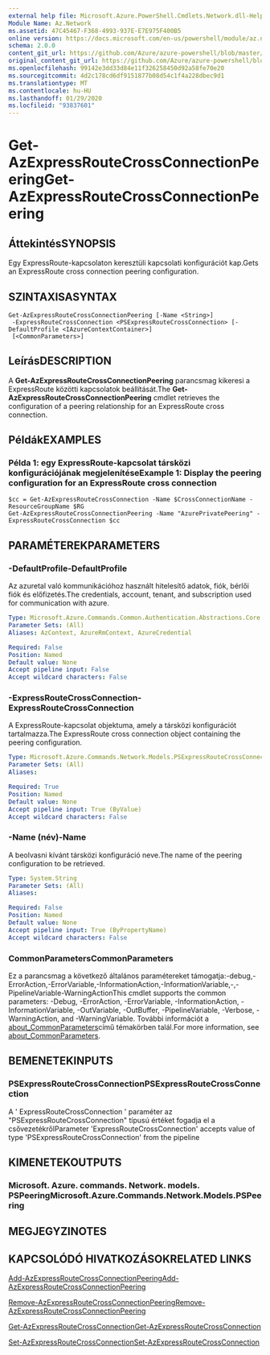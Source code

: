 ```yaml
---
external help file: Microsoft.Azure.PowerShell.Cmdlets.Network.dll-Help.xml
Module Name: Az.Network
ms.assetid: 47C45467-F368-4993-937E-E7E975F400B5
online version: https://docs.microsoft.com/en-us/powershell/module/az.network/get-azexpressroutecrossconnectionpeering
schema: 2.0.0
content_git_url: https://github.com/Azure/azure-powershell/blob/master/src/Network/Network/help/Get-AzExpressRouteCrossConnectionPeering.md
original_content_git_url: https://github.com/Azure/azure-powershell/blob/master/src/Network/Network/help/Get-AzExpressRouteCrossConnectionPeering.md
ms.openlocfilehash: 99142e3dd33d84e11f326258450d92a58fe70e20
ms.sourcegitcommit: 4d2c178cd6df9151877b08d54c1f4a228dbec9d1
ms.translationtype: MT
ms.contentlocale: hu-HU
ms.lasthandoff: 01/29/2020
ms.locfileid: "93837601"
---
```

# <span data-ttu-id="ecde8-101">Get-AzExpressRouteCrossConnectionPeering</span><span class="sxs-lookup"><span data-stu-id="ecde8-101">Get-AzExpressRouteCrossConnectionPeering</span></span>

## <span data-ttu-id="ecde8-102">Áttekintés</span><span class="sxs-lookup"><span data-stu-id="ecde8-102">SYNOPSIS</span></span>
<span data-ttu-id="ecde8-103">Egy ExpressRoute-kapcsolaton keresztüli kapcsolati konfigurációt kap.</span><span class="sxs-lookup"><span data-stu-id="ecde8-103">Gets an ExpressRoute cross connection peering configuration.</span></span>

## <span data-ttu-id="ecde8-104">SZINTAXISA</span><span class="sxs-lookup"><span data-stu-id="ecde8-104">SYNTAX</span></span>

```
Get-AzExpressRouteCrossConnectionPeering [-Name <String>]
 -ExpressRouteCrossConnection <PSExpressRouteCrossConnection> [-DefaultProfile <IAzureContextContainer>]
 [<CommonParameters>]
```

## <span data-ttu-id="ecde8-105">Leírás</span><span class="sxs-lookup"><span data-stu-id="ecde8-105">DESCRIPTION</span></span>
<span data-ttu-id="ecde8-106">A **Get-AzExpressRouteCrossConnectionPeering** parancsmag kikeresi a ExpressRoute közötti kapcsolatok beállítását.</span><span class="sxs-lookup"><span data-stu-id="ecde8-106">The **Get-AzExpressRouteCrossConnectionPeering** cmdlet retrieves the configuration of a peering relationship for an ExpressRoute cross connection.</span></span>

## <span data-ttu-id="ecde8-107">Példák</span><span class="sxs-lookup"><span data-stu-id="ecde8-107">EXAMPLES</span></span>

### <span data-ttu-id="ecde8-108">Példa 1: egy ExpressRoute-kapcsolat társközi konfigurációjának megjelenítése</span><span class="sxs-lookup"><span data-stu-id="ecde8-108">Example 1: Display the peering configuration for an ExpressRoute cross connection</span></span>
```
$cc = Get-AzExpressRouteCrossConnection -Name $CrossConnectionName -ResourceGroupName $RG
Get-AzExpressRouteCrossConnectionPeering -Name "AzurePrivatePeering" -ExpressRouteCrossConnection $cc
```

## <span data-ttu-id="ecde8-109">PARAMÉTEREK</span><span class="sxs-lookup"><span data-stu-id="ecde8-109">PARAMETERS</span></span>

### <span data-ttu-id="ecde8-110">-DefaultProfile</span><span class="sxs-lookup"><span data-stu-id="ecde8-110">-DefaultProfile</span></span>
<span data-ttu-id="ecde8-111">Az azuretal való kommunikációhoz használt hitelesítő adatok, fiók, bérlői fiók és előfizetés.</span><span class="sxs-lookup"><span data-stu-id="ecde8-111">The credentials, account, tenant, and subscription used for communication with azure.</span></span>

```yaml
Type: Microsoft.Azure.Commands.Common.Authentication.Abstractions.Core.IAzureContextContainer
Parameter Sets: (All)
Aliases: AzContext, AzureRmContext, AzureCredential

Required: False
Position: Named
Default value: None
Accept pipeline input: False
Accept wildcard characters: False
```

### <span data-ttu-id="ecde8-112">-ExpressRouteCrossConnection</span><span class="sxs-lookup"><span data-stu-id="ecde8-112">-ExpressRouteCrossConnection</span></span>
<span data-ttu-id="ecde8-113">A ExpressRoute-kapcsolat objektuma, amely a társközi konfigurációt tartalmazza.</span><span class="sxs-lookup"><span data-stu-id="ecde8-113">The ExpressRoute cross connection object containing the peering configuration.</span></span>

```yaml
Type: Microsoft.Azure.Commands.Network.Models.PSExpressRouteCrossConnection
Parameter Sets: (All)
Aliases:

Required: True
Position: Named
Default value: None
Accept pipeline input: True (ByValue)
Accept wildcard characters: False
```

### <span data-ttu-id="ecde8-114">-Name (név)</span><span class="sxs-lookup"><span data-stu-id="ecde8-114">-Name</span></span>
<span data-ttu-id="ecde8-115">A beolvasni kívánt társközi konfiguráció neve.</span><span class="sxs-lookup"><span data-stu-id="ecde8-115">The name of the peering configuration to be retrieved.</span></span>

```yaml
Type: System.String
Parameter Sets: (All)
Aliases:

Required: False
Position: Named
Default value: None
Accept pipeline input: True (ByPropertyName)
Accept wildcard characters: False
```

### <span data-ttu-id="ecde8-116">CommonParameters</span><span class="sxs-lookup"><span data-stu-id="ecde8-116">CommonParameters</span></span>
<span data-ttu-id="ecde8-117">Ez a parancsmag a következő általános paramétereket támogatja:-debug,-ErrorAction,-ErrorVariable,-InformationAction,-InformationVariable,-,-PipelineVariable-WarningAction</span><span class="sxs-lookup"><span data-stu-id="ecde8-117">This cmdlet supports the common parameters: -Debug, -ErrorAction, -ErrorVariable, -InformationAction, -InformationVariable, -OutVariable, -OutBuffer, -PipelineVariable, -Verbose, -WarningAction, and -WarningVariable.</span></span> <span data-ttu-id="ecde8-118">További információt a [about_CommonParameters](https://go.microsoft.com/fwlink/?LinkID=113216)című témakörben talál.</span><span class="sxs-lookup"><span data-stu-id="ecde8-118">For more information, see [about_CommonParameters](https://go.microsoft.com/fwlink/?LinkID=113216).</span></span>

## <span data-ttu-id="ecde8-119">BEMENETEK</span><span class="sxs-lookup"><span data-stu-id="ecde8-119">INPUTS</span></span>

### <span data-ttu-id="ecde8-120">PSExpressRouteCrossConnection</span><span class="sxs-lookup"><span data-stu-id="ecde8-120">PSExpressRouteCrossConnection</span></span>
<span data-ttu-id="ecde8-121">A ' ExpressRouteCrossConnection ' paraméter az "PSExpressRouteCrossConnection" típusú értéket fogadja el a csővezetékről</span><span class="sxs-lookup"><span data-stu-id="ecde8-121">Parameter 'ExpressRouteCrossConnection' accepts value of type 'PSExpressRouteCrossConnection' from the pipeline</span></span>

## <span data-ttu-id="ecde8-122">KIMENETEK</span><span class="sxs-lookup"><span data-stu-id="ecde8-122">OUTPUTS</span></span>

### <span data-ttu-id="ecde8-123">Microsoft. Azure. commands. Network. models. PSPeering</span><span class="sxs-lookup"><span data-stu-id="ecde8-123">Microsoft.Azure.Commands.Network.Models.PSPeering</span></span>

## <span data-ttu-id="ecde8-124">MEGJEGYZI</span><span class="sxs-lookup"><span data-stu-id="ecde8-124">NOTES</span></span>

## <span data-ttu-id="ecde8-125">KAPCSOLÓDÓ HIVATKOZÁSOK</span><span class="sxs-lookup"><span data-stu-id="ecde8-125">RELATED LINKS</span></span>

[<span data-ttu-id="ecde8-126">Add-AzExpressRouteCrossConnectionPeering</span><span class="sxs-lookup"><span data-stu-id="ecde8-126">Add-AzExpressRouteCrossConnectionPeering</span></span>](Add-AzExpressRouteCrossConnectionPeering.md)

[<span data-ttu-id="ecde8-127">Remove-AzExpressRouteCrossConnectionPeering</span><span class="sxs-lookup"><span data-stu-id="ecde8-127">Remove-AzExpressRouteCrossConnectionPeering</span></span>](Remove-AzExpressRouteCrossConnectionPeering.md)

[<span data-ttu-id="ecde8-128">Get-AzExpressRouteCrossConnection</span><span class="sxs-lookup"><span data-stu-id="ecde8-128">Get-AzExpressRouteCrossConnection</span></span>](Get-AzExpressRouteCrossConnection.md)

[<span data-ttu-id="ecde8-129">Set-AzExpressRouteCrossConnection</span><span class="sxs-lookup"><span data-stu-id="ecde8-129">Set-AzExpressRouteCrossConnection</span></span>](Set-AzExpressRouteCrossConnection.md)
